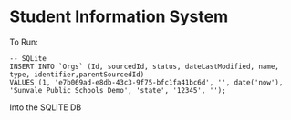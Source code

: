 # Student Information System

To Run:

```
-- SQLite
INSERT INTO `Orgs` (Id, sourcedId, status, dateLastModified, name, type, identifier,parentSourcedId)
VALUES (1, 'e7b069ad-e8db-43c3-9f75-bfc1fa41bc6d', '', date('now'), 'Sunvale Public Schools Demo', 'state', '12345', '');
```

Into the SQLITE DB
